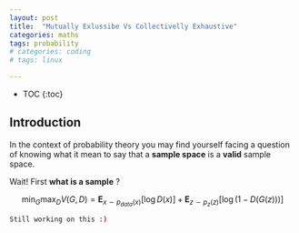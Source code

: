 ```yaml
---
layout: post
title:  "Mutually Exlussibe Vs Collectivelly Exhaustive"
categories: maths
tags: probability
# categories: coding
# tags: linux

---
```


* TOC
{:toc}

## Introduction

In the context of probability theory you may find yourself facing a question of knowing what it mean to say that a **sample space** is a **valid** sample space.

Wait! First **what is a sample** ? 

$$
\min_G \max_D V(G, D) = \mathbf{E}_{x\sim p_{data}(x)}[\log D(x)] + \mathbf{E}_{z\sim p_z(z)}[\log(1 - D(G(z)))]
$$

<!-- <p style="text-align:center;">
	<img src="main.jpg" alt="robustmatting" style="width:90%;">
</p>

Let look at a scenario where we are **flipping a [coin](https://en.wikipedia.org/wiki/Coin_flipping)**, there is exactly 2 things that can happen here, either the how coin fell on *tail* or *head*. So the sample space in this case is the set of possible outcomes in other world an ensemble that contains all the states that our system (flipping a coin) can take.

In probability term *tail* or *head* are two event that can happen in our sample space let call it  -->



```bash
Still working on this :)
```
<!-- Then you only need to press <key>Enter</key> so that the key is generated and saved in `~/.ssh/id_rsa`.

### Put it into the server
#### Copy the `id_rsa.pub` into your server:
```bash
scp ~/.ssh/id_rsa.pub username@10.127.1.155:~/.ssh/
```
#### Add it into the `authorized_keys`
```bash
cat ~/.ssh/id_rsa.pub >> ~/.ssh/authorized_keys
``` -->
